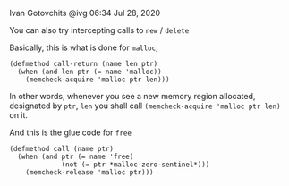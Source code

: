 Ivan Gotovchits
@ivg
06:34  Jul 28, 2020

You can also try intercepting calls to `new` / `delete`

Basically, this is what is done for `malloc`,

```
(defmethod call-return (name len ptr)
  (when (and len ptr (= name 'malloc))
    (memcheck-acquire 'malloc ptr len)))
```

In other words, whenever you see a new memory region allocated, designated by 
`ptr`, `len` you shall call `(memcheck-acquire 'malloc ptr len)` on it.

And this is the glue code for `free`
```
(defmethod call (name ptr)
  (when (and ptr (= name 'free)
             (not (= ptr *malloc-zero-sentinel*)))
    (memcheck-release 'malloc ptr)))
```
